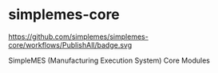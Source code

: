 # simplemes-core

https://github.com/simplemes/simplemes-core/workflows/PublishAll/badge.svg

SimpleMES (Manufacturing Execution System) Core Modules
